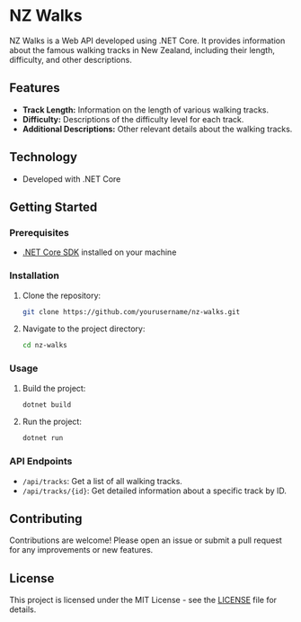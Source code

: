 # NZ Walks

NZ Walks is a Web API developed using .NET Core. It provides information about the famous walking tracks in New Zealand, including their length, difficulty, and other descriptions.

## Features

- **Track Length:** Information on the length of various walking tracks.
- **Difficulty:** Descriptions of the difficulty level for each track.
- **Additional Descriptions:** Other relevant details about the walking tracks.

## Technology

- Developed with .NET Core

## Getting Started

### Prerequisites

- [.NET Core SDK](https://dotnet.microsoft.com/download) installed on your machine

### Installation

1. Clone the repository:
    ```sh
    git clone https://github.com/yourusername/nz-walks.git
    ```
2. Navigate to the project directory:
    ```sh
    cd nz-walks
    ```

### Usage

1. Build the project:
    ```sh
    dotnet build
    ```
2. Run the project:
    ```sh
    dotnet run
    ```

### API Endpoints

- `/api/tracks`: Get a list of all walking tracks.
- `/api/tracks/{id}`: Get detailed information about a specific track by ID.

## Contributing

Contributions are welcome! Please open an issue or submit a pull request for any improvements or new features.

## License

This project is licensed under the MIT License - see the [LICENSE](LICENSE) file for details.
